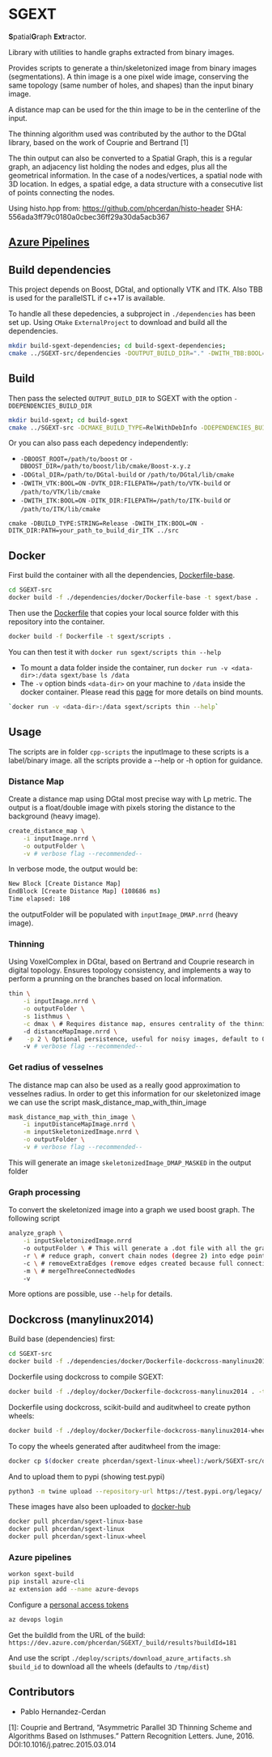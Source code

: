 # SGEXT

**S**patial**G**raph **Ext**ractor.

Library with utilities to handle graphs extracted from binary images.

Provides scripts to generate a thin/skeletonized image from binary images (segmentations).
A thin image is a one pixel wide image, conserving the same topology (same number of holes, and shapes) than the input binary image.

A distance map can be used for the thin image to be in the centerline of the input.

The thinning algorithm used was contributed by the author to the DGtal library, based on the work of Couprie and Bertrand [1]

The thin output can also be converted to a Spatial Graph, this is a regular graph, an adjacency list holding the nodes and edges, plus all the geometrical information. In the case of a nodes/vertices, a spatial node with 3D location. In edges, a spatial edge, a data structure with a consecutive list of points connecting the nodes.

Using histo.hpp from: https://github.com/phcerdan/histo-header
SHA: 556ada3ff79c0180a0cbec36ff29a30da5acb367


## [Azure Pipelines](https://dev.azure.com/phcerdan/SGEXT)


## Build dependencies
This project depends on Boost, DGtal, and optionally VTK and ITK. Also TBB is used for the parallelSTL if c++17 is available.

To handle all these depedencies, a subproject in `./dependencies` has been set up. Using `CMake` `ExternalProject` to download and build
all the dependencies.

```bash
mkdir build-sgext-dependencies; cd build-sgext-dependencies;
cmake ../SGEXT-src/dependencies -DOUTPUT_BUILD_DIR="." -DWITH_TBB:BOOL=OFF -DNUM_CORES=12
```

## Build

Then pass the selected `OUTPUT_BUILD_DIR` to SGEXT with the option `-DDEPENDENCIES_BUILD_DIR`
```bash
mkdir build-sgext; cd build-sgext
cmake ../SGEXT-src -DCMAKE_BUILD_TYPE=RelWithDebInfo -DDEPENDENCIES_BUILD_DIR="../build-sgext-dependencies"
```

Or you can also pass each depedency independently:
- `-DBOOST_ROOT=/path/to/boost` or `-DBOOST_DIR=/path/to/boost/lib/cmake/Boost-x.y.z`
- `-DDGtal_DIR=/path/to/DGtal-build` or `/path/to/DGtal/lib/cmake`
- `-DWITH_VTK:BOOL=ON` `-DVTK_DIR:FILEPATH=/path/to/VTK-build` or `/path/to/VTK/lib/cmake`
- `-DWITH_ITK:BOOL=ON` `-DITK_DIR:FILEPATH=/path/to/ITK-build` or `/path/to/ITK/lib/cmake`

```
cmake -DBUILD_TYPE:STRING=Release -DWITH_ITK:BOOL=ON -DITK_DIR:PATH=your_path_to_build_dir_ITK ../src
```

## Docker
First build the container with all the dependencies, [Dockerfile-base](https://github.com/phcerdan/SGEXT/blob/master/Dockerfile-base).

```bash
cd SGEXT-src
docker build -f ./dependencies/docker/Dockerfile-base -t sgext/base .
```

Then use the [Dockerfile](https://github.com/phcerdan/SGEXT/blob/master/Dockerfile) that copies your local source folder with this repository into the container.

```bash
docker build -f Dockerfile -t sgext/scripts .
```

You can then test it with `docker run sgext/scripts thin --help`

- To mount a data folder inside the container, run `docker run -v <data-dir>:/data sgext/base ls /data`
- The `-v` option binds `<data-dir>` on your machine to `/data` inside the docker container. Please read this [page](https://docs.docker.com/storage/bind-mounts/) for more details on bind mounts.

```bash
`docker run -v <data-dir>:/data sgext/scripts thin --help`
```

## Usage
The scripts are in folder `cpp-scripts`
the inputImage to these scripts is a label/binary image.
all the scripts provide a --help or -h option for guidance.

### Distance Map
Create a distance map using DGtal most precise way with Lp metric. The output is a float/double image with pixels storing the distance to the background (heavy image).
```bash
create_distance_map \
    -i inputImage.nrrd \
    -o outputFolder \
    -v # verbose flag --recommended--
```

In verbose mode, the output would be:
```bash
New Block [Create Distance Map]
EndBlock [Create Distance Map] (108686 ms)
Time elapsed: 108
```

the outputFolder will be populated with `inputImage_DMAP.nrrd` (heavy image).

### Thinning
Using VoxelComplex in DGtal, based on Bertrand and Couprie research in digital topology. Ensures topology consistency,
and implements a way to perform a prunning on the branches based on local information.
```bash
thin \
    -i inputImage.nrrd \
    -o outputFolder \
    -s 1isthmus \
    -c dmax \ # Requires distance map, ensures centrality of the thinning
    -d distanceMapImage.nrrd \
#    -p 2 \ Optional persistence, useful for noisy images, default to 0.
    -v # verbose flag --recommended--
```

### Get radius of vesselnes
The distance map can also be used as a really good approximation to vesselnes radius. In order to get this information
for our skeletonized image we can use the script mask_distance_map_with_thin_image

```bash
mask_distance_map_with_thin_image \
    -i inputDistanceMapImage.nrrd \
    -m inputSkeletonizedImage.nrrd \
    -o outputFolder \
    -v # verbose flag --recommended--
```

This will generate an image `skeletonizedImage_DMAP_MASKED` in the output folder

### Graph processing
To convert the skeletonized image into a graph we used boost graph. The following script

```bash
analyze_graph \
    -i inputSkeletonizedImage.nrrd
    -o outputFolder \ # This will generate a .dot file with all the graph information
    -r \ # reduce graph, convert chain nodes (degree 2) into edge points.
    -c \ # removeExtraEdges (remove edges created because full connectivity)
    -m \ # mergeThreeConnectedNodes
    -v
```
More options are possible, use `--help` for details.

## Dockcross (manylinux2014)

Build base (dependencies) first:
```bash
cd SGEXT-src
docker build -f ./dependencies/docker/Dockerfile-dockcross-manylinux2014-base . -t phcerdan/sgext-linux-base
```
Dockerfile using dockcross to compile SGEXT:
```bash
docker build -f ./deploy/docker/Dockerfile-dockcross-manylinux2014 . -t phcerdan/sgext-linux-base
```

Dockerfile using dockcross, scikit-build and auditwheel to create python wheels:

```bash
docker build -f ./deploy/docker/Dockerfile-dockcross-manylinux2014-wheel . -t phcerdan/sgext-linux-wheel
```

To copy the wheels generated after auditwheel from the image:
```bash
docker cp $(docker create phcerdan/sgext-linux-wheel):/work/SGEXT-src/deploy/wheelhouse/ /tmp
```

And to upload them to pypi (showing test.pypi)
```bash
python3 -m twine upload --repository-url https://test.pypi.org/legacy/ /tmp/wheelhouse/* --verbose
```


These images have also been uploaded to [docker-hub](https://hub.docker.com/repository/docker/phcerdan/sgext-linux-base)
```bash
docker pull phcerdan/sgext-linux-base
docker pull phcerdan/sgext-linux
docker pull phcerdan/sgext-linux-wheel
```

### Azure pipelines

```bash
workon sgext-build
pip install azure-cli
az extension add --name azure-devops
```

Configure a [personal access tokens](https://docs.microsoft.com/en-us/azure/devops/organizations/accounts/use-personal-access-tokens-to-authenticate?view=azure-devops&viewFallbackFrom=vsts&tabs=preview-page#create-personal-access-tokens-to-authenticate-access)
```bash
az devops login
```

Get the buildId from the URL of the build: `https://dev.azure.com/phcerdan/SGEXT/_build/results?buildId=181`

And use the script `./deploy/scripts/download_azure_artifacts.sh $build_id` to download all the wheels (defaults to `/tmp/dist`)

## Contributors

- Pablo Hernandez-Cerdan

[1]: Couprie and Bertrand, “Asymmetric Parallel 3D Thinning Scheme and Algorithms Based on Isthmuses.” Pattern Recognition Letters. June,  2016. DOI:10.1016/j.patrec.2015.03.014
